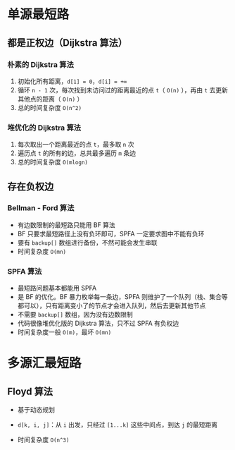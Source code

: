 # 单源最短路

## 都是正权边（Dijkstra 算法）

### 朴素的 Dijkstra 算法

1. 初始化所有距离，`d[1] = 0`，`d[i] = +∞`
2. 循环 `n - 1` 次，每次找到未访问过的距离最近的点 `t`（ `O(n)` ），再由 `t` 去更新其他点的距离（ `O(n)` ）
3. 总的时间复杂度 `O(n^2)`

### 堆优化的 Dijkstra 算法

1. 每次取出一个距离最近的点 `t`，最多取 `n` 次
2. 遍历点 `t` 的所有的边，总共最多遍历 `m` 条边
3. 总的时间复杂度 `O(mlogn)`

## 存在负权边

### Bellman - Ford 算法

- 有边数限制的最短路只能用 BF 算法
- BF 只要求最短路径上没有负环即可，SPFA 一定要求图中不能有负环
- 要有 `backup[]` 数组进行备份，不然可能会发生串联
- 时间复杂度 `O(mn)`

### SPFA 算法

- 最短路问题基本都能用 SPFA
- 是 BF 的优化。BF 暴力枚举每一条边，SPFA 则维护了一个队列（栈、集合等都可以），只有距离变小了的节点才会进入队列，然后去更新其他节点
- 不需要 `backup[]` 数组，因为没有边数限制
- 代码很像堆优化版的 Dijkstra 算法，只不过 SPFA 有负权边
- 时间复杂度一般 `O(m)`，最坏 `O(mn)`



# 多源汇最短路

## Floyd 算法

- 基于动态规划
- `d[k, i, j]`：从 `i` 出发，只经过 `[1...k]` 这些中间点，到达 `j` 的最短距离

- 时间复杂度 `O(n^3)`
